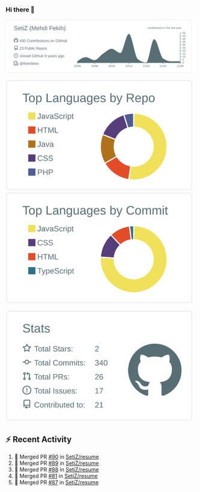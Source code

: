 ### Hi there 👋

[![](https://raw.githubusercontent.com/SetiZ/SetiZ/master/profile-summary-card-output/default/0-profile-details.svg)](https://github.com/vn7n24fzkq/github-profile-summary-cards)

[![](https://raw.githubusercontent.com/SetiZ/SetiZ/master/profile-summary-card-output/default/1-repos-per-language.svg)](https://github.com/vn7n24fzkq/github-profile-summary-cards)
[![](https://raw.githubusercontent.com/SetiZ/SetiZ/master/profile-summary-card-output/default/2-most-commit-language.svg)](https://github.com/vn7n24fzkq/github-profile-summary-cards)

[![](https://raw.githubusercontent.com/SetiZ/SetiZ/master/profile-summary-card-output/default/3-stats.svg)](https://github.com/vn7n24fzkq/github-profile-summary-cards)


## :zap: Recent Activity	

<!--START_SECTION:activity-->
1. 🎉 Merged PR [#90](https://github.com/SetiZ/resume/pull/90) in [SetiZ/resume](https://github.com/SetiZ/resume)
2. 🎉 Merged PR [#89](https://github.com/SetiZ/resume/pull/89) in [SetiZ/resume](https://github.com/SetiZ/resume)
3. 🎉 Merged PR [#88](https://github.com/SetiZ/resume/pull/88) in [SetiZ/resume](https://github.com/SetiZ/resume)
4. 🎉 Merged PR [#81](https://github.com/SetiZ/resume/pull/81) in [SetiZ/resume](https://github.com/SetiZ/resume)
5. 🎉 Merged PR [#87](https://github.com/SetiZ/resume/pull/87) in [SetiZ/resume](https://github.com/SetiZ/resume)
<!--END_SECTION:activity-->

<!--
**SetiZ/SetiZ** is a ✨ _special_ ✨ repository because its `README.md` (this file) appears on your GitHub profile.

Here are some ideas to get you started:

- 🔭 I’m currently working on ...
- 🌱 I’m currently learning ...
- 👯 I’m looking to collaborate on ...
- 🤔 I’m looking for help with ...
- 💬 Ask me about ...
- 📫 How to reach me: ...
- 😄 Pronouns: ...
- ⚡ Fun fact: ...
-->
